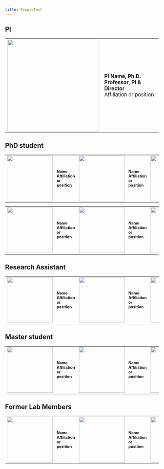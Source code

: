 ```yaml
---
title: PeopleTest
---
```



<style>
    @media only screen and (max-width: 768px) {
        td {
            display: block;
        }
    }
</style>
<link rel="stylesheet" href="https://cdn.jsdelivr.net/gh/jpswalsh/academicons/css/academicons.min.css">


## PI

<table style="border:none; font-size: 120%; width:100%;">
<tr style="border:none;"> 
<td style="border:none;"><img src="/hugo-sewing-demo/people/people.png" width='300px'></td>
<td style="border:none;"><strong>PI Name, Ph.D.<br>Professor, PI & Director</strong><br>Affiliation or position<br>
<a href="https://github.com" aria-label="Github">
<i class="fa fa-github fa-2x" aria-hidden="true" style="font-size: 150%;"></i></a>          
</td>
</tr> 
</table> 

## PhD student

<table style="border:none; font-size: 90%; width:100%;">
<tr style="border:none;">
<td style="border:none;"><img src="/hugo-sewing-demo/people/people.png" width='150px'></td>
<td style="border:none;"><strong>Name<br>Affiliation or position</strong><br><a href="https://github.com" aria-label="Github"><i class="fa fa-github fa-2x" aria-hidden="true" style="font-size: 150%;"></i></a> 
</td> 
<td style="border:none;"><img src="/hugo-sewing-demo/people/people.png" width='150px'></td>
<td style="border:none;"><strong>Name<br>Affiliation or position</strong><br><a href="https://github.com" aria-label="Github"><i class="fa fa-github fa-2x" aria-hidden="true" style="font-size: 150%;"></i></a> 
</td> 
<td style="border:none;"><img src="/hugo-sewing-demo/people/people.png" width='150px'></td>
<td style="border:none;"><strong>Name<br>Affiliation or position</strong><br><a href="https://github.com" aria-label="Github"><i class="fa fa-github fa-2x" aria-hidden="true" style="font-size: 150%;"></i></a> 
</td> 
</td>
</tr> 
</table> 

<table style="border:none; font-size: 90%; width:100%;">
<tr style="border:none;">
<td style="border:none;"><img src="/hugo-sewing-demo/people/people.png" width='150px'></td>
<td style="border:none;"><strong>Name<br>Affiliation or position</strong><br><a href="https://github.com" aria-label="Github"><i class="fa fa-github fa-2x" aria-hidden="true" style="font-size: 150%;"></i></a> 
</td> 
<td style="border:none;"><img src="/hugo-sewing-demo/people/people.png" width='150px'></td>
<td style="border:none;"><strong>Name<br>Affiliation or position</strong><br><a href="https://github.com" aria-label="Github"><i class="fa fa-github fa-2x" aria-hidden="true" style="font-size: 150%;"></i></a> 
</td> 
<td style="border:none;"><img src="/hugo-sewing-demo/people/people.png" width='150px'></td>
<td style="border:none;"><strong>Name<br>Affiliation or position</strong><br><a href="https://github.com" aria-label="Github"><i class="fa fa-github fa-2x" aria-hidden="true" style="font-size: 150%;"></i></a> 
</td> 
</td>
</tr> 
</table> 

## Research Assistant

<table style="border:none; font-size: 90%; width:100%;">
<tr style="border:none;">
<td style="border:none;"><img src="/hugo-sewing-demo/people/people.png" width='150px'></td>
<td style="border:none;"><strong>Name<br>Affiliation or position</strong><br><a href="https://github.com" aria-label="Github"><i class="fa fa-github fa-2x" aria-hidden="true" style="font-size: 150%;"></i></a> 
</td> 
<td style="border:none;"><img src="/hugo-sewing-demo/people/people.png" width='150px'></td>
<td style="border:none;"><strong>Name<br>Affiliation or position</strong><br><a href="https://github.com" aria-label="Github"><i class="fa fa-github fa-2x" aria-hidden="true" style="font-size: 150%;"></i></a> 
</td> 
<td style="border:none;"><img src="/hugo-sewing-demo/people/people.png" width='150px'></td>
<td style="border:none;"><strong>Name<br>Affiliation or position</strong><br><a href="https://github.com" aria-label="Github"><i class="fa fa-github fa-2x" aria-hidden="true" style="font-size: 150%;"></i></a> 
</td> 
</td>
</tr> 
</table> 

## Master student

<table style="border:none; font-size: 90%; width:100%;">
<tr style="border:none;">
<td style="border:none;"><img src="/hugo-sewing-demo/people/people.png" width='150px'></td>
<td style="border:none;"><strong>Name<br>Affiliation or position</strong><br><a href="https://github.com" aria-label="Github"><i class="fa fa-github fa-2x" aria-hidden="true" style="font-size: 150%;"></i></a> 
</td> 
<td style="border:none;"><img src="/hugo-sewing-demo/people/people.png" width='150px'></td>
<td style="border:none;"><strong>Name<br>Affiliation or position</strong><br><a href="https://github.com" aria-label="Github"><i class="fa fa-github fa-2x" aria-hidden="true" style="font-size: 150%;"></i></a> 
</td> 
<td style="border:none;"><img src="/hugo-sewing-demo/people/people.png" width='150px'></td>
<td style="border:none;"><strong>Name<br>Affiliation or position</strong><br><a href="https://github.com" aria-label="Github"><i class="fa fa-github fa-2x" aria-hidden="true" style="font-size: 150%;"></i></a> 
</td> 
</td>
</tr> 
</table> 


## Former Lab Members

<table style="border:none; font-size: 90%; width:100%;">
<tr style="border:none;">
<td style="border:none;"><img src="/hugo-sewing-demo/people/people.png" width='150px'></td>
<td style="border:none;"><strong>Name<br>Affiliation or position</strong><br><a href="https://github.com" aria-label="Github"><i class="fa fa-github fa-2x" aria-hidden="true" style="font-size: 150%;"></i></a> 
</td> 
<td style="border:none;"><img src="/hugo-sewing-demo/people/people.png" width='150px'></td>
<td style="border:none;"><strong>Name<br>Affiliation or position</strong><br><a href="https://github.com" aria-label="Github"><i class="fa fa-github fa-2x" aria-hidden="true" style="font-size: 150%;"></i></a> 
</td> 
<td style="border:none;"><img src="/hugo-sewing-demo/people/people.png" width='150px'></td>
<td style="border:none;"><strong>Name<br>Affiliation or position</strong><br><a href="https://github.com" aria-label="Github"><i class="fa fa-github fa-2x" aria-hidden="true" style="font-size: 150%;"></i></a> 
</td> 
</td>
</tr> 
</table> 

